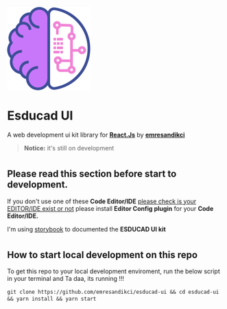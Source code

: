 <img title="" src=".storybook/images/logo.svg" alt="esducad-ui" data-align="center">

# Esducad UI

A web development ui kit library for **[React.Js](https://reactjs.org)** by **[emresandikci](http://emresandikci.com/)**

> **Notice:** it's still on development

#

## Please read this section before start to development.

If you don't use one of these **Code Editor/IDE** [please check is your EDITOR/IDE exist or not](https://editorconfig.org/#download) please install **Editor Config plugin** for your **Code Editor/IDE.**

I'm using [storybook](https://storybook.js.org/) to documented the **ESDUCAD UI kit**

#

## How to start local development on this repo

To get this repo to your local development enviroment, run the below script in your terminal and Ta daa, its running !!!

    git clone https://github.com/emresandikci/esducad-ui && cd esducad-ui && yarn install && yarn start
